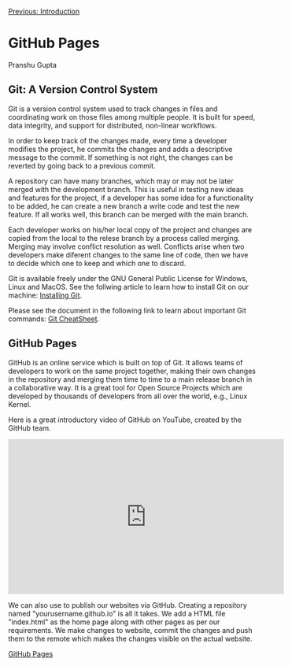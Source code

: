 [Previous: Introduction](HTML.md)

# GitHub Pages
Pranshu Gupta

## Git: A Version Control System
Git is a version control system used to track changes in files and coordinating work on those files among multiple people. It is built for speed, data integrity, and support for distributed, non-linear workflows. 

In order to keep track of the changes made, every time a developer modifies the project, he commits the changes and adds a descriptive message to the commit. If something is not right, the changes can be reverted by going back to a previous commit. 

A repository can have many branches, which may or may not be later merged with the development branch. This is useful in testing new ideas and features for the project, if a developer has some idea for a functionality to be added, he can create a new branch a write code and test the new feature. If all works well, this branch can be merged with the main branch.

Each developer works on his/her local copy of the project and changes are copied from the local to the relese branch by a process called merging. Merging may involve conflict resolution as well. Conflicts arise when two developers make diferent changes to the same line of code, then we have to decide which one to keep and which one to discard. 

Git is available freely under the GNU General Public License for Windows, Linux and MacOS. See the follwing article to learn how to install Git on our machine: [Installing Git](https://git-scm.com/book/en/v2/Getting-Started-Installing-Git).

Please see the document in the following link to learn about important Git commands: [Git CheatSheet](https://services.github.com/on-demand/downloads/github-git-cheat-sheet.pdf).


## GitHub Pages
GitHub is an online service which is built on top of Git. It allows teams of developers to work on the same project together, making their own changes in the repository and merging them time to time to a main release branch in a collaborative way. It is a great tool for Open Source Projects which are developed by thousands of developers from all over the world, e.g., Linux Kernel.

Here is a great introductory video of GitHub on YouTube, created by the GitHub team.

<iframe width="560" height="315" src="https://www.youtube.com/embed/w3jLJU7DT5E" frameborder="0" allowfullscreen></iframe>

We can also use to publish our websites via GitHub. Creating a repository named "yourusername.github.io" is all it takes. We add a HTML file "index.html" as the home page along with other pages as per our requirements. We make changes to website, commit the changes and push them to the remote which makes the changes visible on the actual website.

[GitHub Pages](https://pages.github.com/)



<!--[Next: JavaScript]()-->